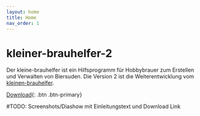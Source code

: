 ```yaml
---
layout: home
title: Home
nav_order: 1
---
```


# kleiner-brauhelfer-2

Der kleine-brauhelfer ist ein Hilfsprogramm für Hobbybrauer zum Erstellen und Verwalten von Biersuden.
Die Version 2 ist die Weiterentwicklung vom [kleinen-brauhelfer](http://github.com/Gremmel/kleiner-brauhelfer).

[Download](http://github.com/kleiner-brauhelfer/kleiner-brauhelfer-2/releases/latest){: .btn .btn-primary}


#TODO: Screenshots/Diashow mit Einleitungstext und Download Link